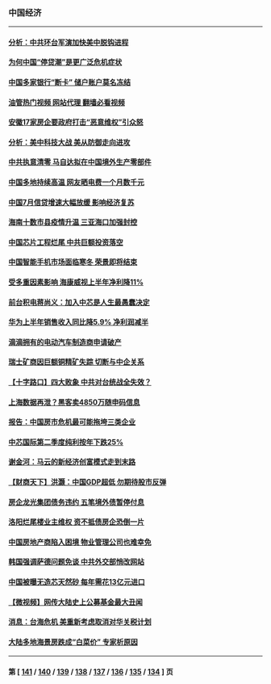 ### 中国经济
---
#### [分析：中共环台军演加快美中脱钩进程](../../pages/ncid283/n13801526.md?08150445) 
#### [为何中国“停贷潮”是更广泛危机症状](../../pages/ncid283/n13800054.md?08150445) 
#### [中国多家银行“断卡” 储户账户莫名冻结](../../pages/ncid283/n13802243.md?08150445) 
#### [油管热门视频 网站代理 翻墙必看视频](http://209.222.30.114:81/youtube.html?08150445)
#### [安徽17家房企要政府打击“恶意维权”引众怒](../../pages/ncid283/n13802030.md?08150445) 
#### [分析：美中科技大战 美从防御走向进攻](../../pages/ncid283/n13802014.md?08150445) 
#### [中共执意清零 马自达拟在中国境外生产零部件](../../pages/ncid283/n13801960.md?08150445) 
#### [中国多地持续高温 网友晒电费一个月数千元](../../pages/ncid283/n13801760.md?08150445) 
#### [中国7月信贷增速大幅放缓 影响经济复苏](../../pages/ncid283/n13801724.md?08150445) 
#### [海南十数市县疫情升温 三亚海口加强封控](../../pages/ncid283/n13801700.md?08150445) 
#### [中国芯片工程烂尾 中共巨额投资落空](../../pages/ncid283/n13801643.md?08150445) 
#### [中国智能手机市场面临寒冬 荣景即将结束](../../pages/ncid283/n13801545.md?08150445) 
#### [受多重因素影响 海康威视上半年净利降11%](../../pages/ncid283/n13801401.md?08150445) 
#### [前台积电蒋尚义：加入中芯是人生最愚蠢决定](../../pages/ncid283/n13801241.md?08150445) 
#### [华为上半年销售收入同比降5.9% 净利润减半](../../pages/ncid283/n13801088.md?08150445) 
#### [滴滴拥有的电动汽车制造商申请破产](../../pages/ncid283/n13801170.md?08150445) 
#### [瑞士矿商因巨额铜精矿失踪 切断与中企关系](../../pages/ncid283/n13801089.md?08150445) 
#### [【十字路口】四大败象 中共对台统战全失效？](../../pages/ncid283/n13800353.md?08150445) 
#### [上海数据再泄？黑客卖4850万随申码信息](../../pages/ncid283/n13800999.md?08150445) 
#### [报告：中国房市危机最可能拖垮三类企业](../../pages/ncid283/n13800902.md?08150445) 
#### [中芯国际第二季度纯利按年下跌25%](../../pages/ncid283/n13800851.md?08150445) 
#### [谢金河：马云的新经济创富模式走到末路](../../pages/ncid283/n13800757.md?08150445) 
#### [【财商天下】洪灏：中国GDP超低 勿期待股市反弹](../../pages/ncid283/n13800467.md?08150445) 
#### [房企龙光集团债务违约 五笔境外债暂停付息](../../pages/ncid283/n13800595.md?08150445) 
#### [洛阳烂尾楼业主维权 资不抵债房企恐倒一片](../../pages/ncid283/n13800302.md?08150445) 
#### [中国房地产商陷入困境 物业管理公司也难幸免](../../pages/ncid283/n13799820.md?08150445) 
#### [韩国强调萨德问题免谈 中共外交部悄改网站](../../pages/ncid283/n13800430.md?08150445) 
#### [中国被曝无造芯天然砂 每年需花13亿元进口](../../pages/ncid283/n13800375.md?08150445) 
#### [【微视频】网传大陆史上公募基金最大丑闻](../../pages/ncid283/n13800399.md?08150445) 
#### [消息：台海危机 美重新考虑取消对华关税计划](../../pages/ncid283/n13800218.md?08150445) 
#### [大陆多地海景房跌成“白菜价” 专家析原因](../../pages/ncid283/n13800133.md?08150445) 

---
#### 第 [ [141](./141.md?08150445) / [140](./140.md?08150445) / [139](./139.md?08150445) / [138](./138.md?08150445) / [137](./137.md?08150445) / [136](./136.md?08150445) / [135](./135.md?08150445) / [134](./134.md?08150445) ] 页
